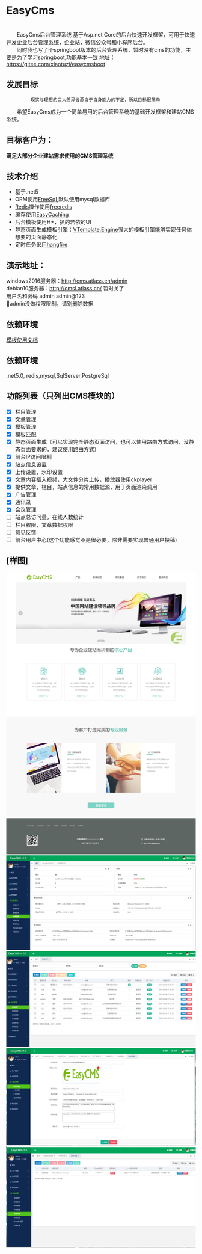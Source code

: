 <!--
 * @Author: your name
 * @Date: 2020-12-28 17:31:14
 * @LastEditTime: 2021-04-23 08:23:08
 * @LastEditors: Please set LastEditors
 * @Description: In User Settings Edit
 * @FilePath: \undefinede:\开源\Atlass开发框架\EasyCMS\README.md
-->

# EasyCms
&emsp;&emsp;<font face="黑体" color="#FF0000"></font>   
&emsp;&emsp;EasyCms后台管理系统 基于Asp.net Core的后台快速开发框架，可用于快速开发企业后台管理系统，企业站，微信公众号和小程序后台。    
&emsp;&emsp;同时我也写了个springboot版本的后台管理系统，暂时没有cms的功能，主要是为了学习springboot,功能基本一致
地址：https://gitee.com/xiaotuzi/easycmsboot
## 发展目标
             现实与理想的巨大差异皆源自于自身能力的不足，所以目标很简单
&emsp;&emsp;希望EasyCms成为一个简单易用的后台管理系统的基础开发框架和建站CMS系统。

 ## 目标客户为：
 **满足大部分企业建站需求使用的CMS管理系统**
## 技术介绍
+ 基于.net5
+ ORM使用[FreeSql](https://github.com/dotnetcore/FreeSql),默认使用mysql数据库
+ [Redis](https://github.com/tporadowski/redis)操作使用[freeredis](https://github.com/2881099/freeredis)
+ 缓存使用[EasyCaching](https://github.com/dotnetcore/EasyCaching)
+ 后台模板使用H+，扒的若依的UI
+ 静态页面生成模板引擎：[VTemplate.Engine](https://github.com/jasonyush/VTemplate.Engine)强大的模板引擎能够实现任何你想要的页面静态化
+ 定时任务采用[hangfire](https://github.com/HangfireIO/Hangfire)
## 演示地址：
 windows2016服务器：http://cms.atlass.cn/admin   
 debian10服务器：http://cmsl.atlass.cn/  暂时关了   
用户名和密码 admin  admin@123    
 🛑admin没做权限限制，请别删除数据

## 依赖环境
  [模板使用文档](https://www.yuque.com/jasonyush/easycms/dorh3a)
## 依赖环境
 .net5.0, redis,mysql,SqlServer,PostgreSql
## 功能列表（只列出CMS模块的）
+ [x] 栏目管理
+ [x] 文章管理
+ [x] 模板管理
+ [x] 模板匹配
+ [x] 静态页面生成（可以实现完全静态页面访问，也可以使用路由方式访问，没静态页面要求的，建议使用路由方式）
+ [X] 前台IP访问限制
+ [X] 站点信息设置
+ [X] 上传设置，水印设置
+ [X] 文章内容插入视频，大文件分片上传，播放器使用ckplayer
+ [x] 提供文章，栏目，站点信息的常用数据源，用于页面渲染调用
+ [x] 广告管理
+ [x] 通讯录
+ [x] 会议管理
+ [ ] 站点总访问量，在线人数统计
+ [ ] 栏目权限，文章数据权限
+ [ ] 意见反馈
+ [ ] 前台用户中心(这个功能感觉不是很必要，除非需要实现普通用户投稿)
## [样图]  
![Image](资料/Index.png)
![Image](资料/home.png)
![Image](资料/user.png)
![Image](资料/site.png)
![Image](资料/task.png)